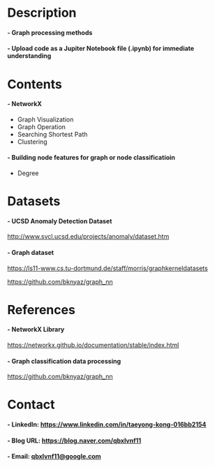 

Description
=============

#### - Graph processing methods

#### - Upload code as a Jupiter Notebook file (.ipynb) for immediate understanding

Contents
=============

#### - NetworkX
  - Graph Visualization
  - Graph Operation
  - Searching Shortest Path
  - Clustering
#### - Building node features for graph or node classificatioin
  - Degree

Datasets
=============

#### - UCSD Anomaly Detection Dataset

http://www.svcl.ucsd.edu/projects/anomaly/dataset.htm

#### - Graph dataset

https://ls11-www.cs.tu-dortmund.de/staff/morris/graphkerneldatasets

https://github.com/bknyaz/graph_nn

References
=============

#### - NetworkX Library

https://networkx.github.io/documentation/stable/index.html

#### - Graph classification data processing

https://github.com/bknyaz/graph_nn

Contact
=============

#### - LinkedIn: https://www.linkedin.com/in/taeyong-kong-016bb2154

#### - Blog URL: https://blog.naver.com/qbxlvnf11

#### - Email: qbxlvnf11@google.com
